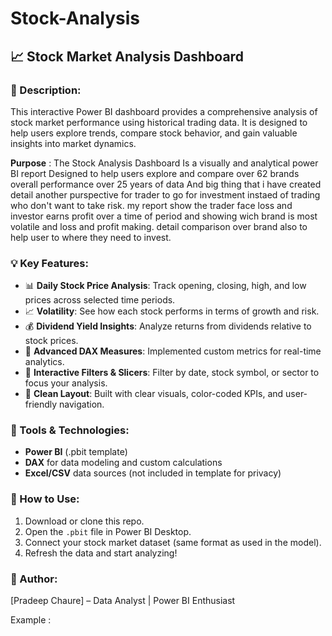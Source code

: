 # Stock-Analysis

## 📈 Stock Market Analysis Dashboard

### 📝 Description:

This interactive Power BI dashboard provides a comprehensive analysis of stock market performance using historical trading data. It is designed to help users explore trends, compare stock behavior, and gain valuable insights into market dynamics.

**Purpose** : The Stock Analysis Dashboard  Is a visually and analytical power BI report Designed to help users explore and compare over 62 brands overall performance over 25 years of data 
And big thing that i have created detail another purspective for trader to go for investment instaed of trading who don't want to take risk.  my report show the trader face loss and investor earns profit over a time of 
period and showing wich brand is most volatile and loss and profit making. detail comparison over brand also to help user to where they need to invest.

### 💡 Key Features:

* 📊 **Daily Stock Price Analysis**: Track opening, closing, high, and low prices across selected time periods.
* 📈 **Volatility**: See how each stock performs in terms of growth and risk.
* 💰 **Dividend Yield Insights**: Analyze returns from dividends relative to stock prices.
* 🧠 **Advanced DAX Measures**: Implemented custom metrics for real-time analytics.
* 🧩 **Interactive Filters & Slicers**: Filter by date, stock symbol, or sector to focus your analysis.
* 📌 **Clean Layout**: Built with clear visuals, color-coded KPIs, and user-friendly navigation.

### 🧰 Tools & Technologies:

* **Power BI** (.pbit template)
* **DAX** for data modeling and custom calculations
* **Excel/CSV** data sources (not included in template for privacy)

### 📂 How to Use:

1. Download or clone this repo.
2. Open the `.pbit` file in Power BI Desktop.
3. Connect your stock market dataset (same format as used in the model).
4. Refresh the data and start analyzing!

### 👤 Author:

[Pradeep Chaure] – Data Analyst | Power BI Enthusiast

Example : 



